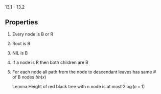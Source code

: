 13.1 - 13.2

## Properties
1. Every node is B or R
2. Root is B
3. NIL is B
4. If a node is R then both children are B
5. For each node all path from the node to descendant leaves has same # of B nodes $bh(x)$

   Lemma
   Height of red black tree with n node is at most $2\log{(n+1)}$
   